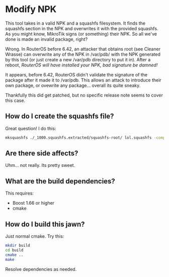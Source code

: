 # Modify NPK

This tool takes in a valid NPK and a squashfs filesystem. It finds the squashfs section in the NPK and overwrites it with the provided squashfs. As you might know, MikroTik signs (or something) their NPK. So all we've done is made an invalid package, right?

Wrong. In RouterOS before 6.42, an attacker that obtains root (see Cleaner Wrasse) can overwrite any of the NPK in /var/pdb/ with the NPK generated by this tool (or just create a new /var/pdb directory to put it in). After a reboot, *RouterOS will have installed your NPK, bad signature be damned!* 

It appears, before 6.42, RouterOS didn't validate the signature of the package after it made it to /var/pdb. This allows an attack to introduce their own package, or ovewrite any package... overall its quite sneaky.

Thankfully this did get patched, but no specific release note seems to cover this case.

## How do I create the squashfs file?

Great question! I do this:

```sh
mksquashfs ./_1000.squashfs.extracted/squashfs-root/ lol.squashfs -comp xz -b 262144 -all-root
```

## Are there side affects?

Uhm... not really. Its pretty sweet.

## What are the build dependencies?

This requires:

* Boost 1.66 or higher
* cmake

## How do I build this jawn?

Just normal cmake. Try this:

```sh
mkdir build
cd build
cmake ..
make
```

Resolve dependencies as needed.
